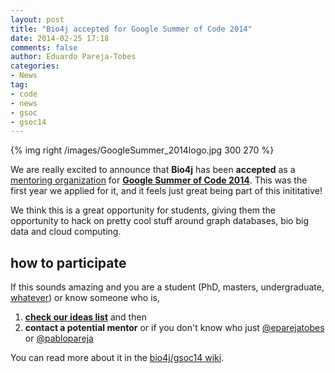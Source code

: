 ```yaml
---
layout: post
title: "Bio4j accepted for Google Summer of Code 2014"
date: 2014-02-25 17:18
comments: false
author: Eduardo Pareja-Tobes
categories:
- News
tag:
- code
- news
- gsoc
- gsoc14
---
```


{% img right /images/GoogleSummer_2014logo.jpg 300 270 %}

We are really excited to announce that **Bio4j** has been **accepted** as a [mentoring organization](https://www.google-melange.com/gsoc/org2/google/gsoc2014/bio4j) for **[Google Summer of Code 2014](https://www.google-melange.com/gsoc/homepage/google/gsoc2014)**. This was the first year we applied for it, and it feels just great being part of this inititative!

We think this is a great opportunity for students, giving them the opportunity to hack on pretty cool stuff around graph databases, bio big data and cloud computing.

## how to participate

If this sounds amazing and you are a student (PhD, masters, undergraduate, [whatever](https://www.google-melange.com/gsoc/document/show/gsoc_program/google/gsoc2014/help_page#2._Whos_eligible_to_participate_as_a)) or know someone who is,

1. **[check our ideas list](https://github.com/bio4j/gsoc14/wiki/ideas)** and then
2. **contact a potential mentor** or if you don't know who just [@eparejatobes](https://github.com/eparejatobes) or [@pablopareja](https://github.com/pablopareja)

You can read more about it in the [bio4j/gsoc14 wiki](https://github.com/bio4j/gsoc14/wiki).




